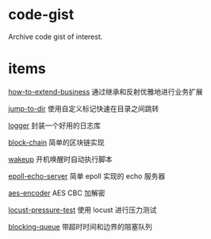 # code-gist
Archive code gist of interest.

# items

[how-to-extend-business](./Cpp/how-to-extend-business) 通过继承和反射优雅地进行业务扩展

[jump-to-dir](./Shell/jump-to-dir) 使用自定义标记快速在目录之间跳转 

[logger](./Python/logger) 封装一个好用的日志库

[block-chain](./Go/block-chain) 简单的区块链实现

[wakeup](./Shell/wakeup) 开机唤醒时自动执行脚本

[epoll-echo-server](./Cpp/epoll-echo-server) 简单 epoll 实现的 echo 服务器

[aes-encoder](./Java/aes-encoder) AES CBC 加解密

[locust-pressure-test](./Python/locust-pressure-test) 使用 locust 进行压力测试

[blocking-queue]() 带超时时间和边界的阻塞队列
